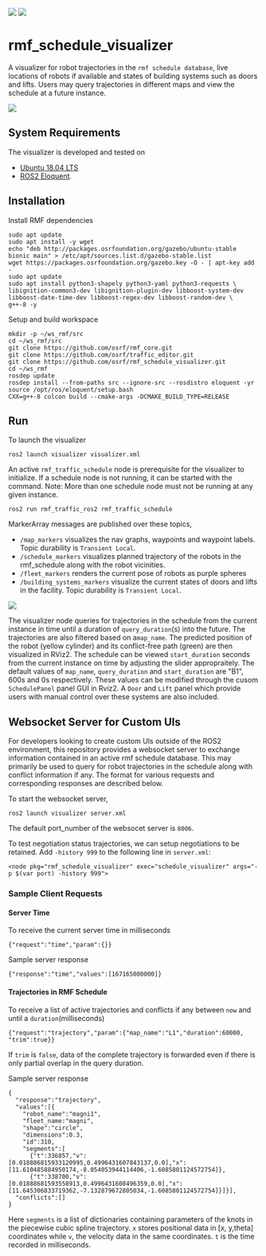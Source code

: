 ![](https://github.com/osrf/rmf_schedule_visualizer/workflows/build/badge.svg)
![](https://github.com/osrf/rmf_schedule_visualizer/workflows/style/badge.svg)

# rmf_schedule_visualizer

A visualizer for robot trajectories in the `rmf schedule database`, live locations of robots if available and states of building systems such as doors and lifts. Users may query trajectories in different maps and view the schedule at a future instance.

![](docs/media/visualizer.gif)

## System Requirements

The visualizer is developed and tested on
* [Ubuntu 18.04 LTS](http://releases.ubuntu.com/18.04/) 
* [ROS2 Eloquent](https://index.ros.org/doc/ros2/Installation/#installationguide).

## Installation 
Install RMF dependencies
```
sudo apt update
sudo apt install -y wget
echo "deb http://packages.osrfoundation.org/gazebo/ubuntu-stable bionic main" > /etc/apt/sources.list.d/gazebo-stable.list
wget https://packages.osrfoundation.org/gazebo.key -O - | apt-key add -
sudo apt update
sudo apt install python3-shapely python3-yaml python3-requests \
libignition-common3-dev libignition-plugin-dev libboost-system-dev libboost-date-time-dev libboost-regex-dev libboost-random-dev \
g++-8 -y
```

Setup and build workspace
```
mkdir -p ~/ws_rmf/src
cd ~/ws_rmf/src
git clone https://github.com/osrf/rmf_core.git
git clone https://github.com/osrf/traffic_editor.git
git clone https://github.com/osrf/rmf_schedule_visualizer.git
cd ~/ws_rmf
rosdep update
rosdep install --from-paths src --ignore-src --rosdistro eloquent -yr
source /opt/ros/eloquent/setup.bash
CXX=g++-8 colcon build --cmake-args -DCMAKE_BUILD_TYPE=RELEASE
```

## Run 

To launch the visualizer
```
ros2 launch visualizer visualizer.xml
```

An active `rmf_traffic_schedule` node is prerequisite for the visualizer to initialize. If a schedule node is not running, it can be started with the command. Note: More than one schedule node must not be running at any given instance. 
```
ros2 run rmf_traffic_ros2 rmf_traffic_schedule
```

MarkerArray messages are published over these topics,
* `/map_markers` visualizes the nav graphs, waypoints and waypoint labels. Topic durability is `Transient Local`.
* `/schedule_markers` visualizes planned trajectory of the robots in the rmf_schedule along with the robot vicinities. 
* `/fleet_markers` renders the current pose of robots as purple spheres
*  `/building_systems_markers` visualize the current states of doors and lifts in the facility. Topic durability is `Transient Local`.

![](docs/media/developer_panels.png)

The visualizer node queries for trajectories in the schedule from the current instance in time until a duration of `query_duration`(s) into the future. The trajectories are also filtered based on a`map_name`. The predicted position of the robot (yellow cylinder) and its conflict-free path (green) are then visualized in RViz2. The schedule can be viewed `start_duration` seconds from the current instance on time by adjusting the slider appropraitely. The default values of `map_name`, `query_duration` and `start_duration` are "B1", 600s and 0s respectively. These values can be modified through the cusom `SchedulePanel` panel GUI in Rviz2. A `Door` and `Lift` panel which provide users with manual control over these systems are also included.



## Websocket Server for Custom UIs 
For developers looking to create custom UIs outside of the ROS2 environment, this repository provides a websocket server to exchange information contained in an active rmf schedule database. This may primarily be used to query for robot trajectories in the schedule along with conflict information if any. The format for various requests and corresponding responses are described below.

To start the websocket server,

```ros2 launch visualizer server.xml```

The default port_number of the websocet server is `8006`. 

To test negotiation status trajectories, we can setup negotiations to be retained. Add `-history 999` to the following line in `server.xml`:

``` <node pkg="rmf_schedule_visualizer" exec="schedule_visualizer" args="-p $(var port) -history 999"> ```

### Sample Client Requests

#### Server Time
To receive the current server time in milliseconds
```
{"request":"time","param":{}}

```
Sample server response
```
{"response":"time","values":[167165000000]}
```

#### Trajectories in RMF Schedule
To receive a list of active trajectories and conflicts if any between `now` and until a `duration`(milliseconds)
```
{"request":"trajectory","param":{"map_name":"L1","duration":60000, "trim":true}}
```

If `trim` is `false`, data of the complete trajectory is forwarded even if there is only partial overlap in the query duration.

Sample server response 
```
{
  "response":"trajectory",
  "values":[{
    "robot_name":"magni1",
    "fleet_name:"magni",
    "shape":"circle",
    "dimensions":0.3,
    "id":310,
    "segments":[
      {"t":336857,"v":[0.018886815933120995,0.4996431607843137,0.0],"x":[11.610485884950174,-8.054053944114406,-1.6085801124572754]},
      {"t":338700,"v":[0.01888681593558913,0.4996431608496359,0.0],"x":[11.645306833719362,-7.132879672805034,-1.6085801124572754]}]}],
  "conflicts":[]
}

```
Here `segments` is a list of dictionaries containing parameters of the knots in the piecewise cubic spline trajectory. `x` stores positional data in [x, y,theta] coordinates while `v`, the velocity data in the same coordinates. `t` is the time recorded in milliseconds.
